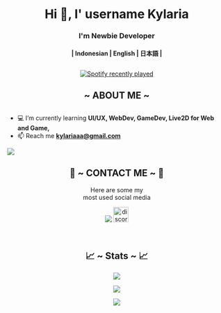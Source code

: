 ##

<h1 align="center">Hi 👋, I' username Kylaria</h1>
<h3 align="center">I'm Newbie Developer</h3>
<h4 align="center">| Indonesian | English | 日本語 |</h4>

##

<div align="center">
  <a href="https://open.spotify.com/user/31h2bsqsqcif4es4vvhk4pl7qjay">
    <img src="https://spotify-recently-played-readme.vercel.app/api?user=31h2bsqsqcif4es4vvhk4pl7qjay&count=5&unique=false" alt="Spotify recently played" />
  </a>    
</div>

##

<div>
  <h2 align="center">  ~ ABOUT ME ~  </h2>
</div>

##

- 💻 I’m currently learning **UI/UX, WebDev, GameDev, Live2D for Web and Game,**
  <br>
- 📫 Reach me **kylariaaa@gmail.com**
<a>
  <img src="https://cdn.donmai.us/original/07/ae/07aeeca3a430d149e1feef495e0b5de1.gif">
</a>

##

<h2 align="center"> 📝 ~ CONTACT ME ~ 📝 </h2>

<p align="center">Here are some my <br> most used social media
</p>

<p align="center">
  <a href="https://www.instagram.com/kylaria.cmo3/" target="_blank"><img src="https://img.shields.io/badge/-kylaria.cmo3_-ocean?&style=for-the-badge&logo=Instagram&logoColor=white"/></a>
    <a href= 'https://discord.gg/weNn4wjH'>
      <img src="https://img.shields.io/static/v1?message=Discord&logo=discord&label=&color=7289DA&logoColor=white&labelColor=&style=for-the-badge" height="35" alt="discord logo" />
    </a>
</p>
</div>
<br>

##

<h2 align="center"> 📈 ~ Stats ~ 📈 </h2>

<p align="center">
  <a href="https://github.com/kylariaaa"><img src="https://github-readme-stats.vercel.app/api?username=kylariaaa&theme=tokyonight&show_icons=true"/></a>
</p>

<p align="center">
  <a href="https://github.com/kylariaaa"><img src="https://github-readme-streak-stats.herokuapp.com/?user=kylariaaa&theme=tokyonight&hide_border=false&properties=background&border=%239611C5FF" /><a>
</p>
    
<p align="center">
  <a href="https://github.com/kylariaaa"><img src="https://github-profile-trophy.vercel.app/?username=kylariaaa&theme=radical&margin-w=20&no-bg=true&no-frame=false" /><a>
</p>

##
